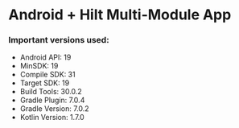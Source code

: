 # Android + Hilt Multi-Module App

### Important versions used:
- Android API: 19
- MinSDK: 19
- Compile SDK: 31
- Target SDK: 19
- Build Tools: 30.0.2
- Gradle Plugin: 7.0.4
- Gradle Version: 7.0.2
- Kotlin Version: 1.7.0
